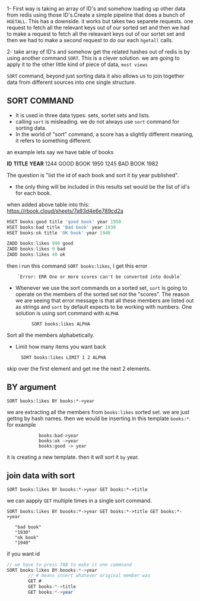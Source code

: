 1- First way is taking an array of ID's and somehow loading up other data from redis using those ID's.Create a simple pipeline that does a bunch of `HGETALL`. This has a downside. it works but takes two separete requests. one request to fetch all the relevant keys out of our sorted set and then we had to make a request to fetch all the releavant keys out of our sortet set and then we had to make a second request to do our each `hgetall` calls.

2- take array of ID's and somehow get the related hashes out of redis is by using another command `SORT`. This is a clever solution. we are going to apply it to the other little kind of piece of data, `most views`

`SORT` command, beyond just sorting data it also allows us to join together data from different sources into one single structure.

## SORT COMMAND

- It is used in three data types: sets, sortet sets and lists.
- calling `sort` is misleading. we do not always use `sort` command for sorting data.
- In the world of "sort" command, a score has a slightly different meaning, it refers to something different.

an example lets say we have table of books

**ID** **TITLE** **YEAR**
1244 GOOD BOOK 1950
1245 BAD BOOK 1982

The question is "list the id of each book and sort it by year published".

- the only thing will be included in this results set would be the list of id's for each book.

when added above table into this: https://rbook.cloud/sheets/7a93d4e6e789cd2a

```js
HSET books:good title 'good book' year 1950
HSET books:bad title 'Bad book' year 1930
HSET books:ok title 'OK book' year 1940

ZADD books:likes 999 good
ZADD books:likes 0 bad
ZADD books:likes 40 ok
```

then i run this command `SORT books:likes`, I get this error

        `Error: ERR One or more scores can't be converted into double`

- Whenever we use the sort commands on a sorted set, `sort` is going to operate on the members of the sorted set not the "scores". The reason we are seeing that error message is that all these members are listed out as strings and `sort` by default expects to be working with numbers. One solution is using sort command with `ALPHA`

            SORT books:likes ALPHA

Sort all the members alphabetically.

- Limit how many items you want back

        SORT books:likes LIMIT 1 2 ALPHA

skip over the first element and get me the next 2 elements.

## BY argument

`SORT books:likes BY books:*->year`

we are extracting all the members from `books:likes` sorted set. we are just gettng by hash names. then we would be inserting in this template `books:*`. for example

                books:bad->year
                books:ok ->year
                books:good -> year

it is creating a new template. then it will sort it `by` year.

## join data with sort

`SORT books:likes BY boooks:*->year GET books:*->title`

we can aapply `GET` multiple times in a single sort command.

`SORT books:likes BY boooks:*->year GET books:*->title GET books:*->year`

       "bad book"
       "1930"
       "ok book"
       "1940"

if you want id

```js
// we have to press TAB to make it one commnand
SORT books:likes BY boooks:*->year
        // # means insert whatever original member was
        GET #
        GET books:*->title
        GET books:*->year`
```
